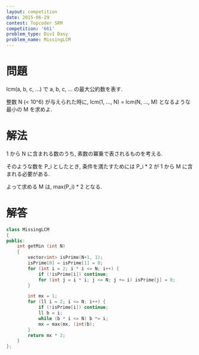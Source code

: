 ```yaml
---
layout: competition
date: 2015-06-29
contest: Topcoder SRM
competition: '661'
problem_type: Div1 Dasy
problem_name: MissingLCM
---
```


# 問題

lcm(a, b, c, ...) で a, b, c, ... の最大公約数を表す.

整数 N (< 10^6) が与えられた時に, lcm(1, ..., N) = lcm(N, ..., M) となるような最小の M を求めよ.

# 解法

1 から N に含まれる数のうち, 素数の冪乗で表されるものを考える.

そのような数を P_i としたとき, 条件を満たすためには P_i * 2 が 1 から M に含まれる必要がある.

よって求める M は, max(P_i) * 2 となる.

# 解答

```cpp
class MissingLCM
{
public:
    int getMin (int N)
    {
        vector<int> isPrime(N+1, 1);
        isPrime[0] = isPrime[1] = 0;
        for (int i = 2; i * i <= N; i++) {
            if (!isPrime[i]) continue;
            for (int j = i * i; j <= N; j += i) isPrime[j] = 0;
        }

        int mx = 1;
        for (ll i = 2; i <= N; i++) {
            if (!isPrime[i]) continue;
            ll b = i;
            while (b * i <= N) b *= i;
            mx = max(mx, (int)b);
        }
        return mx * 2;
    }
};
```
